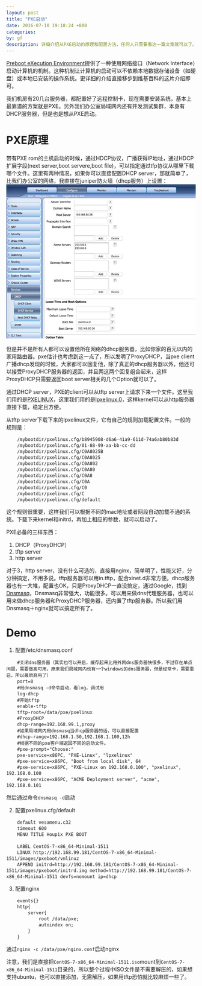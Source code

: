 ```yaml
---
layout: post
title: "PXE启动"
date: 2016-07-10 19:18:24 +800
categories: 
by: gf
description: 详细介绍从PXE启动的原理和配置方法，任何人只需要看这一篇文章就可以了。
---
```


[Preboot eXecution Environment](https://zh.wikipedia.org/wiki/%E9%A2%84%E5%90%AF%E5%8A%A8%E6%89%A7%E8%A1%8C%E7%8E%AF%E5%A2%83)提供了一种使用网络接口（Network Interface）启动计算机的机制。这种机制让计算机的启动可以不依赖本地数据存储设备（如硬盘）或本地已安装的操作系统。更详细的介绍直接移步到维基百科的这片介绍即可。

我们机房有20几台服务器，都配置好了远程控制卡，现在需要安装系统，基本上最靠谱的方案就是PXE。另外我们办公室局域网内还有开发测试集群，本身有DHCP服务器，但是也是想从PXE启动。

# PXE原理
带有PXE rom的主机启动的时候，通过HDCP协议，广播获得IP地址，通过HDCP扩展字段(next server,boot servere,boot file)，可以指定通过tfp协议从哪里下载哪个文件。这里有两种情况，如果你可以直接配置DHCP server，那就简单了，比我们办公室的网络，我直接在juniper防火墙（dhcp服务）上设置：
![防火墙设置pxe](/images/juniper-pxe.png)

但是并不是所有人都可以设置他所在网络的dhcp服务器，比如你家的百元以内的家用路由器。pxe估计也考虑到这一点了，所以发明了ProxyDHCP，当pxe client广播dhcp发现的时候，大家都可以回复他，除了真正的dhcp服务器以外，他还可以接受ProxyDHCP服务器的返回，并且两这两个回复组合起来，这样ProxyDHCP只需要返回boot server相关的几个Option就可以了。

通过DHCP server，PXE的client可以从tftp server上请求下来一个文件。这里我们用的是[PXELINUX](http://www.syslinux.org/wiki/index.php?title=PXELINUX)，这里我们用的是[lpxelinux.0](http://www.syslinux.org/wiki/index.php?title=PXELINUX#HTTP_and_FTP)，这样kernel可以从http服务器直接下载，稳定且方便。

从tftp server下载下来的lpxelinux文件，它有自己的规则加载配置文件。一般的规则是：

```
	/mybootdir/pxelinux.cfg/b8945908-d6a6-41a9-611d-74a6ab80b83d
 	/mybootdir/pxelinux.cfg/01-88-99-aa-bb-cc-dd
 	/mybootdir/pxelinux.cfg/C0A8025B
 	/mybootdir/pxelinux.cfg/C0A8025
 	/mybootdir/pxelinux.cfg/C0A802
 	/mybootdir/pxelinux.cfg/C0A80
 	/mybootdir/pxelinux.cfg/C0A8
 	/mybootdir/pxelinux.cfg/C0A
 	/mybootdir/pxelinux.cfg/C0
 	/mybootdir/pxelinux.cfg/C
 	/mybootdir/pxelinux.cfg/default
```
这个规则很重要，这样我们可以根据不同的mac地址或者网段自动加载不通的系统。下载下来kernel和initrd，再加上相应的参数，就可以启动了。

PXE必备的三样东西：

1. DHCP（ProxyDHCP）
2. tftp server
3. http server

对于3，http server，没有什么可选的，直接用nginx，简单明了，性能又好，分分钟搞定，不用多说。tftp服务器可以用in.tftp，配合xinet.d非常方便。dhcp服务器也有一大堆，配置也OK，只是ProxyDHCP一直没搞定，通过Google，找到[Dnsmasq](http://www.thekelleys.org.uk/dnsmasq/doc.html)，Dnsmasq非常强大，功能很多。可以用来做dns代理服务器，也可以用来做dhcp服务器和ProxyDHCP服务器，还内置了tftp服务器。所以我们用Dnsmasq＋nginx就可以搞定所有了。

# Demo

1. 配置/etc/dnsmasq.conf	
```
	#关闭dns服务器（其实也可以开启，缓存起来比用外网dns服务器快很多，不过存在单点问题，需要做高可用，原来我们局域网内也有一个windows的dns服务器，但是经常卡，需要重启，所以最后弃用了）
	port=0
	#用dnsmasq -d命令启动，看log，调试用
	log-dhcp
	#开始tftp
	enable-tftp
	tftp-root=/data/pxe/pxelinux
	#ProxyDHCP
	dhcp-range=192.168.99.1,proxy
	#如果局域网内用dnsmasq当dhcp服务器的话，可以直接配置
	#dhcp-range=192.168.1.50,192.168.1.100,12h
	#根据不同的pxe客户端返回不同的启动文件。
	#pxe-prompt="Choose:"
	pxe-service=x86PC, "PXE-Linux", "lpxelinux"
	#pxe-service=x86PC, "Boot from local disk", 64
	#pxe-service=x86PC, "PXE-Linux on 192.168.0.100", "pxelinux", 192.168.0.100
	#pxe-service=x86PC, "ACME Deployment server", "acme", 192.168.0.101
```
然后通过命令`dnsmasq -d`启动

2. 配置pxelinux.cfg/default
```
	default vesamenu.c32
	timeout 600
	MENU TITLE Houpix PXE BOOT

	LABEL CentOS-7-x86_64-Minimal-1511
	LINUX http://192.168.99.181/CentOS-7-x86_64-Minimal-1511/images/pxeboot/vmlinuz
	APPEND initrd=http://192.168.99.181/CentOS-7-x86_64-Minimal-1511/images/pxeboot/initrd.img method=http://192.168.99.181/CentOS-7-x86_64-Minimal-1511 devfs=nomount ip=dhcp
```
3. 配置nginx
```
	events{}
	http{
		server{
			root /data/pxe;
			autoindex on;
		}
	}
```
通过`nginx -c /data/pxe/nginx.conf`启动nginx

注意，我们是直接把`CentOS-7-x86_64-Minimal-1511.iso`mount到`CentOS-7-x86_64-Minimal-1511`目录的，所以整个过程中ISO文件是不需要解压的，如果想支持ubuntu，也可以直接添加，无需解压，如果用tftp恐怕就比较麻烦一些了。

